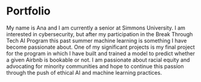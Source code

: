 # Portfolio
My name is Ana and I am currently a senior at Simmons University. I am interested in cybersecurity, but after my participation in the Break Through Tech AI Program this past summer machine learning is something I have become passionate about. One of my significant projects is my final project for the program in which I have built and trained a model to predict whether a given Airbnb is bookable or not. I am passionate about racial equity and advocating for minority communities and hope to continue this passion through the push of ethical AI and machine learning practices.
